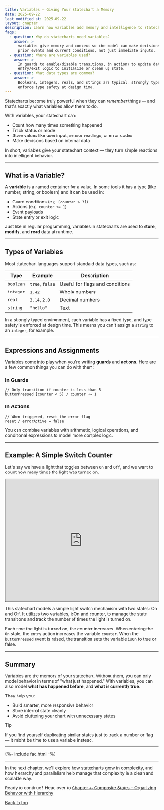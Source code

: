 ```yaml
---
title: Variables – Giving Your Statechart a Memory
date: 2025-09-22
last_modified_at: 2025-09-22
layout: chapter
description: Learn how variables add memory and intelligence to statecharts, enabling guards, actions, and richer decision logic.
faqs:
  - question: Why do statecharts need variables?
    answer: >
      Variables give memory and context so the model can make decisions based on
      prior events and current conditions, not just immediate inputs.
  - question: Where are variables used?
    answer: >
      In guards to enable/disable transitions, in actions to update data, and in
      entry/exit logic to initialize or clean up state.
  - question: What data types are common?
    answer: >
      Booleans, integers, reals, and strings are typical; strongly typed tools
      enforce type safety at design time.
---
```


Statecharts become truly powerful when they can *remember* things — and that's exactly what variables allow them to do.

With variables, your statechart can:
- Count how many times something happened
- Track status or mode
- Store values like user input, sensor readings, or error codes
- Make decisions based on internal data

In short, variables give your statechart context — they turn simple reactions into intelligent behavior.

---

## What is a Variable?

A **variable** is a named container for a value. In some tools it has a type (like number, string, or boolean) and it can be used in:
- Guard conditions (e.g. `[counter > 3]`)
- Actions (e.g. `counter += 1`)
- Event payloads
- State entry or exit logic

Just like in regular programming, variables in statecharts are used to **store**, **modify**, and **read** data at runtime.

---

## Types of Variables

Most statechart languages support standard data types, such as:

| Type    | Example       | Description                          |
|---------|---------------|--------------------------------------|
| `boolean` | `true`, `false` | Useful for flags and conditions |
| `integer` | `1`, `42`        | Whole numbers                     |
| `real`    | `3.14`, `2.0`    | Decimal numbers                   |
| `string`  | `"hello"`        | Text                              |

In a strongly typed environment, each variable has a fixed type, and type safety is enforced at design time. This means you can't assign a `string` to an `integer`, for example.

---

## Expressions and Assignments

Variables come into play when you're writing **guards** and **actions**. Here are a few common things you can do with them:

### In Guards

```text
// Only transition if counter is less than 5
buttonPressed [counter < 5] / counter += 1
```

### In Actions

```text
// When triggered, reset the error flag
reset / errorActive = false
```

You can combine variables with arithmetic, logical operations, and conditional expressions to model more complex logic.

---

## Example: A Simple Switch Counter

Let's say we have a light that toggles between `On` and `Off`, and we want to count how many times the light was turned on.

 <iframe src="https://play.itemis.io?model=fcd0ae75-6ec0-4cb9-9597-d5e8615aa9d9" width="100%" height="400px" style="border: 1px solid" allowfullscreen></iframe>

This statechart models a simple light switch mechanism with two states: On and Off. It utilizes two variables, isOn and counter, to manage the state transitions and track the number of times the light is turned on.

Each time the light is turned on, the counter increases. When entering the `On` state, the `entry` action increases the variable `counter`. When the `buttonPressed` event is raised, the transition sets the variable `isOn` to true or false. 

---

## Summary

Variables are the memory of your statechart. Without them, you can only model behavior in terms of "what just happened." With variables, you can also model **what has happened before**, and **what is currently true**.

They help you:
- Build smarter, more responsive behavior
- Store internal state cleanly
- Avoid cluttering your chart with unnecessary states

> [!TIP]
> If you find yourself duplicating similar states just to track a number or flag — it might be time to use a variable instead.

---

{%- include faq.html -%}

---


In the next chapter, we'll explore how statecharts grow in complexity, and how hierarchy and parallelism help manage that complexity in a clean and scalable way.

Ready to continue? Head over to [Chapter 4: Composite States – Organizing Behavior with Hierarchy](04-composite-states.md) 

[Back to top](#top)